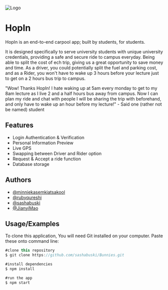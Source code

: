 
![Logo](https://doc-10-9g-docs.googleusercontent.com/docs/securesc/ljurov2283p2of43uuk7gst77eoh9uhb/i83ffa65grqcpn2ag1prls12gg41n5mk/1635210825000/09678894596981554150/05963849534287185792/1EfaV1_OSGMhGfccOZWWnsAzWd97RAtOr?e=download&authuser=0&nonce=6s3361k7neruc&user=05963849534287185792&hash=a18rtjh2hnecoq57qr11hebsfdpic5hg)

    
# HopIn 

HopIn is an end-to-end carpool app; built by students, for students.

It is designed specifically to serve university students with unique university credentials, providing a safe and secure ride to campus everyday. Being able to split the cost of ech trip, giving us a great opportunity to save money and time. As a driver, you could potentially split the fuel and parking cost, and as a Rider, you won't have to wake up 3 hours before your lecture just to get on a 2 hours bus trip to campus.


"Wow! Thanks HopIn! I hate waking up at 5am every monday to get to my 8am lecture as I live 2 and a half hours bus away from campus. Now I can plan my ride and chat with people I will be sharing the trip with beforehand, and only have to wake up an hour before my lecture!" - Said one (rather not be named) student




## Features

- Login Authentication & Verification
- Personal Information Preview
- Live GPS 
- Swapping between Driver and Rider option
- Request & Accept a ride function 
- Database storage

  
## Authors

- [@minniekasemkiatsakool](https://github.com/minniekasemkiatsakool)
- [@rubyqureshi](https://github.com/rubyqureshi)
- [@sashabuski](https://github.com/sashabuski)
- [@JianyiMao](https://github.com/JianyiMao)

  
## Usage/Examples
To clone this application, You will need Git installed on your computer. Paste these onto command line:

```javascript
#clone this repository
$ git clone https://github.com/sashabuski/Bunnies.git

#install dependencies
$ npm install

#run the app
$ npm start
```

  